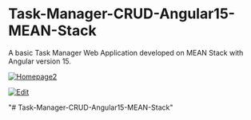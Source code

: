 # Task-Manager-CRUD-Angular15-MEAN-Stack


A basic Task Manager Web Application developed on MEAN Stack with Angular version 15.

<a href="https://ibb.co/NtvX49L">

<img src="https://i.ibb.co/343wJp0/Homepage2.png" alt="Homepage2" border="0"></a>


<a href="https://ibb.co/3vdnfPY"><img src="https://i.ibb.co/8bsHzQ4/Edit.png" alt="Edit" border="0"></a>

"# Task-Manager-CRUD-Angular15-MEAN-Stack" 
